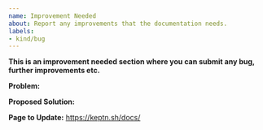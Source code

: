 ```yaml
---
name: Improvement Needed
about: Report any improvements that the documentation needs.
labels:
- kind/bug
---
```

**This is an improvement needed section where you can submit any bug, further improvements etc.**

<!-- Thanks for filing an issue! Before submitting, please fill in the following information. -->

<!--Required Information-->
**Problem:**

**Proposed Solution:**

**Page to Update:**
https://keptn.sh/docs/

<!--Optional Information (remove the comment tags around information you would like to include)-->
<!--Keptn Version:-->

<!--Additional Information:-->
